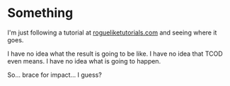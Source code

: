 # Something

I'm just following a tutorial at [rogueliketutorials.com](rogueliketutorials.com) and seeing where it goes.

I have no idea what the result is going to be like. I have no idea that TCOD even means. I have no idea what is going to happen.

So... brace for impact... I guess?
